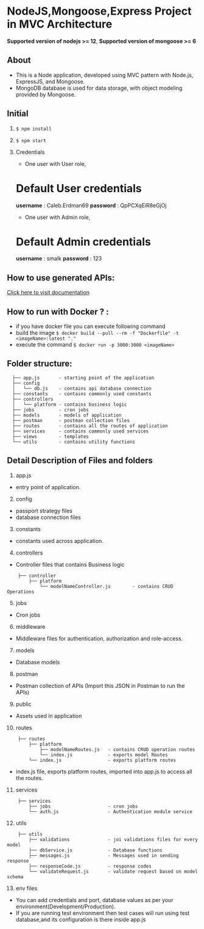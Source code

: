 # NodeJS,Mongoose,Express Project in MVC Architecture

**Supported version of nodejs >= 12**,
**Supported version of mongoose >= 6**

## About 
- This is a Node application, developed using MVC pattern with Node.js, ExpressJS, and Mongoose. 
- MongoDB database is used for data storage, with object modeling provided by Mongoose.

## Initial
1. ```$ npm install```
2. ```$ npm start```
3. Credentials

	- One user with User role,
	# Default User credentials
	**username** : Caleb.Erdman69
	**password** : QpPCXqEiR8eGjOj

	- One user with Admin role,
	# Default Admin credentials
	**username** : smalk
	**password** : 123

## How to use generated APIs:
[Click here to visit documentation](<https://docs.dhiwise.com/docs/node/generate-apis/> "API Documentation")

## How to run with Docker ? :
- if you have docker file you can execute following command
- build the image
	```$ docker build --pull --rm -f "Dockerfile" -t <imageName>:latest "." ```
- execute the command
	```$ docker run -p 3000:3000 <imageName> ```


## Folder structure:
```
  ├── app.js       - starting point of the application
  ├── config
  │   └── db.js    - contains api database connection
  ├── constants    - contains commonly used constants 
  ├── controllers               
  │   └── platform - contains business logic
  ├── jobs         - cron jobs
  ├── models       - models of application
  ├── postman      - postman collection files
  ├── routes       - contains all the routes of application
  ├── services     - contains commonly used services
  ├── views        - templates
  └── utils        - contains utility functions    
```

## Detail Description of Files and folders

1. app.js
- entry point of application.

2. config
- passport strategy files
- database connection files

3. constants
- constants used across application.

4. controllers
- Controller files that contains Business logic
```
	├── controller
		├── platform
			└── modelNameController.js        - contains CRUD Operations
```

5. jobs
- Cron jobs

6. middleware
- Middleware files for authentication, authorization and role-access.

7. models
- Database models 

8. postman
- Postman collection of APIs (Import this JSON in Postman to run the APIs)

9. public 
- Assets used in application

10. routes
```
	├── routes
		├── platform
			├── modelNameRoutes.js   - contains CRUD operation routes
			└── index.js             - exports model Routes
		└── index.js                 - exports platform routes

```
- index.js file, exports platform routes, imported into app.js to access all the routes.

11. services
```
	├── services
		├── jobs                     - cron jobs
		└── auth.js                  - Authentication module service

```

12. utils
```
	├── utils
		├── validations              - joi validations files for every model
		├── dbService.js             - Database functions 
		├── messages.js              - Messages used in sending response 
		├── responseCode.js          - response codes 
		└── validateRequest.js       - validate request based on model schema

```

13. env files
- You can add credentials and port, database values as per your environment(Development/Production).
- If you are running test environment then test cases will run using test database,and its configuration is there inside app.js